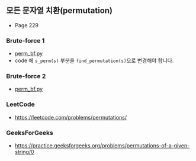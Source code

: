 ## 모든 문자열 치환(permutation)
- Page 229
### Brute-force 1
- [perm_bf.py](perm_bf1.py)
- code 에 ```s_perm(s)``` 부분을 ```find_permutation(s)```으로 변경해야 합니다.
### Brute-force 2
- [perm_bf.py](perm_bf1.py)


### LeetCode
- https://leetcode.com/problems/permutations/
### GeeksForGeeks
- https://practice.geeksforgeeks.org/problems/permutations-of-a-given-string/0





